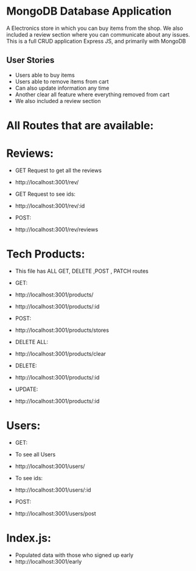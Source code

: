 # MongoDB Database Application

A Electronics store in which you can buy items from the shop. We also included a review section where you can communicate about any issues. This is a full CRUD application Express JS, and primarily with MongoDB 

## User Stories 
  - Users able to buy items
  - Users able to remove items from cart
  - Can also update information any time
  - Another clear all feature where everything removed from cart
  - We also included a review section

# All Routes that are available:
# Reviews:
- GET Request to get all the reviews 
- http://localhost:3001/rev/
- GET Request to  see ids:
- http://localhost:3001/rev/:id

- POST:
- http://localhost:3001/rev/reviews

# Tech Products:
 - This file has ALL GET, DELETE ,POST , PATCH routes
 - GET:
 - http://localhost:3001/products/
 - http://localhost:3001/products/:id

 - POST:
 - http://localhost:3001/products/stores

 - DELETE ALL:
 - http://localhost:3001/products/clear
 - DELETE:
 -  http://localhost:3001/products/:id

 - UPDATE:
 -  http://localhost:3001/products/:id

 # Users:
- GET:
- To see all Users
- http://localhost:3001/users/
- To see ids:
- http://localhost:3001/users/:id

- POST:
- http://localhost:3001/users/post



# Index.js:
- Populated data with those who signed up early
- http://localhost:3001/early








